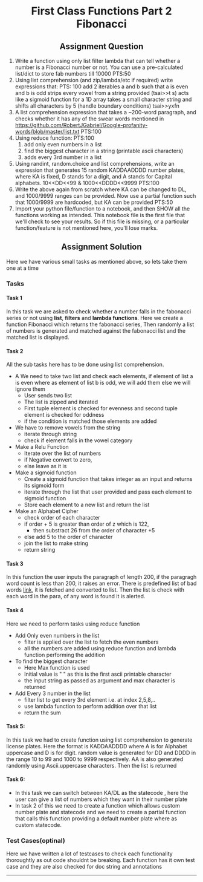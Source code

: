 <h1 align="center">First Class Functions Part 2 Fibonacci</h1>

<h2 align="center"> Assignment Question </h2>

1. Write a function using only list filter lambda that can tell whether a number is a Fibonacci number or not. You can use a pre-calculated list/dict to store fab numbers till 10000 PTS:50
2. Using list comprehension (and zip/lambda/etc if required) write expressions that: PTS: 100
add 2 iterables a and b such that a is even and b is odd
strips every vowel from a string provided (tsai>>t s)
acts like a sigmoid function for a 1D array
takes a small character string and shifts all characters by 5 (handle boundary conditions) tsai>>yxfn
3. A list comprehension expression that takes a ~200-word paragraph, and checks whether it has any of the swear words mentioned in https://github.com/RobertJGabriel/Google-profanity-words/blob/master/list.txt PTS:100
4. Using reduce function: PTS:100
   1. add only even numbers in a list
   2. find the biggest character in a string (printable ascii characters)
   3. adds every 3rd number in a list
5. Using randint, random.choice and list comprehensions, write an expression that generates 15 random KADDAADDDD number plates, where KA is fixed, D stands for a digit, and A stands for Capital alphabets. 10<<DD<<99 & 1000<<DDDD<<9999 PTS:100
6. Write the above again from scratch where KA can be changed to DL, and 1000/9999 ranges can be provided. Now use a partial function such that 1000/9999 are hardcoded, but KA can be provided PTS:50
7. Import your python file/function to a notebook, and then SHOW all the functions working as intended. This notebook file is the first file that we'll check to see your results. So if this file is missing, or a particular function/feature is not mentioned here, you'll lose marks. 

<h2 align="center"> Assignment Solution </h2>

Here we have various small tasks as mentioned above, so lets take them one at a time

### Tasks

#### **Task 1**

In this task we are asked to check whether a number falls in the fabonacci series or not using **list**, **filters** and **lambda functions**. Here we create a function Fibonacci which returns the fabonacci series, Then randomly a list of numbers is generated and matched against the fabonacci list and the matched list is displayed.

#### **Task 2**

All the sub tasks here has to be done using list comprehension. 
   * A We need to take two list and check each elements, if element of list a is even where as element of list b is odd, we will add them else we will ignore them
     * User sends two list
     * The list is zipped and iterated
     * First tuple element is checked for evenness and second tuple element is checked for oddness
     * if the condition is matched those elements are added
   * We have to remove vowels from the string
     * iterate through string
     * check if element falls in the vowel category
   * Make a Relu Function
     * Iterate over the list of numbers
     * if Negative convert to zero, 
     * else leave as it is
   * Make a sigmoid function
     * Create a sigmoid function that takes integer as an input and returns its sigmoid form
     * iterate through the list that user provided and pass each element to sigmoid function
     * Store each element to a new list and return the list
   * Make an Alphabet Cipher
     * check order of each character
     * if order + 5 is greater than order of z which is 122, 
       * then substract 26 from the order of character +5 
     * else add 5 to the order of character
     * join the list to make string
     * return string

#### **Task 3**

In this function the user inputs the paragraph of length 200, if the paragragh word count is less than 200, it raises an error. There is predefined list of bad words [link](https://github.com/RobertJGabriel/Google-profanity-words/blob/master/list.txt ), it is fetched and converted to list. Then the list is check with each word in the para, of any word is found it is alerted.

#### **Task 4**

Here we need to perform tasks using reduce function

*   Add Only even numbers in the list
    *   filter is applied over the list to fetch the even numbers
    *   all the numbers are added using reduce function and lambda function performing the addition
*   To find the biggest character
    *   Here Max function is used
    *   Initial value is " " as this is the first ascii printable character
    *   the input string as passed as argument and max character is returned
*   Add Every 3 number in the list
    *   filter list to get every 3rd element i.e. at index 2,5,8,..
    *   use lambda function to perform addition over that list
    *   return the sum

#### **Task 5**:

In this task we had to create function using list comprehension to generate license plates. Here the format is KADDAADDDD where A is for Alphabet uppercase and D is for digit. random value is generated for DD and DDDD in the range 10 to 99 and 1000 to 9999 respectively. AA is also generated randomly using Ascii.uppercase characters.
Then the list is returned

#### **Task 6**:

* In this task we can switch between KA/DL as the statecode , here the user can give a list of numbers which they want in their number plate
* In task 2 of this we need to create a function which allows custom number plate and statecode and we need to create a partial function that calls this function providing a default number plate where as custom statecode.
  

### Test Cases(optinal)

Here we have written a lot of testcases to check each functionality thoroughtly as out code shouldnt be breaking. Each function has it own test case and they are also checked for doc string and annotations

---
